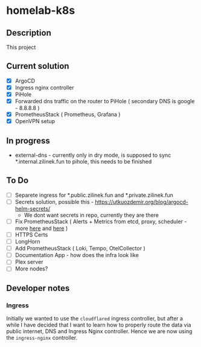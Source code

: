 # homelab-k8s

## Description
 This project 
## Current solution 

- [x] ArgoCD
- [x] Ingress nginx controller
- [x] PiHole
- [x] Forwarded dns traffic on the router to PiHole ( secondary DNS is google - 8.8.8.8 )
- [x] PrometheusStack ( Prometheus, Grafana )
- [x] OpenVPN setup 

## In progress
- external-dns - currently only in dry mode, is supposed to sync *.internal.zilinek.fun to pihole, this needs to be finished

## To Do
- [ ] Separete ingress for *.public.zilinek.fun and *.private.zilinek.fun
- [ ] Secrets solution, possible this - https://utkuozdemir.org/blog/argocd-helm-secrets/
   - We dont want secrets in repo, currently they are there
- [ ] Fix PrometheusStack ( Alerts + Metrics from etcd, proxy, scheduler - more [here](https://github.com/k3s-io/k3s/issues/6207) and [here](https://github.com/k3s-io/k3s/issues/3619) ) 
- [ ] HTTPS Certs
- [ ] LongHorn
- [ ] Add PrometheusStack ( Loki, Tempo, OtelCollector )
- [ ] Documentation App - how does the infra look like
- [ ] Plex server
- [ ] More nodes?

## Developer notes

### Ingress
Initially we wanted to use the `cloudflared` ingress controller, but after a while I have decided that I want to learn how to properly route the data via public internet, DNS and Ingress Nginx controller. Hence we are now using the `ingress-nginx` controller.
